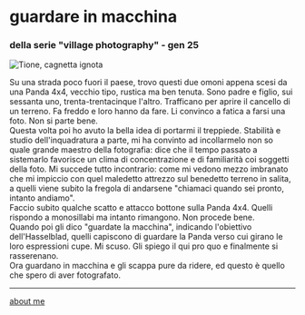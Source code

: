 # guardare in macchina  
### della serie "village photography" - gen 25  
  
![](https://i.postimg.cc/GhL3L16Y/cc44f06e-53bf-4979-a5f4-5d69b637083f.jpg "Tione, cagnetta ignota")  

Su una strada poco fuori il paese, trovo questi due omoni appena scesi da una Panda 4x4, vecchio tipo, rustica ma ben tenuta. Sono padre e figlio, sui sessanta uno, trenta-trentacinque l'altro. Trafficano per aprire il cancello di un terreno. Fa freddo e loro hanno da fare. Li convinco a fatica a farsi una foto. Non si parte bene.  
Questa volta poi ho avuto la bella idea di portarmi il treppiede. Stabilità e studio dell'inquadratura a parte, mi ha convinto ad incollarmelo non so quale grande maestro della fotografia: dice che il tempo passato a sistemarlo favorisce un clima di concentrazione e di familiarità coi soggetti della foto. Mi succede tutto incontrario: come mi vedono mezzo imbranato che mi impiccio con quel maledetto attrezzo sul benedetto terreno in salita, a quelli viene subito la fregola di andarsene "chiamaci quando sei pronto, intanto andiamo".  
Faccio subito qualche scatto e attacco bottone sulla Panda 4x4. Quelli rispondo a monosillabi ma intanto rimangono. Non procede bene.     
Quando poi gli dico "guardate la macchina", indicando l'obiettivo dell'Hasselblad, quelli capiscono di guardare la Panda verso cui girano le loro espressioni cupe. Mi scuso. Gli spiego il qui pro quo e finalmente si rasserenano.  
Ora guardano in macchina e gli scappa pure da ridere, ed questo è quello che spero di aver fotografato.  

---  
[about me](https://about.me/cacioman) 
